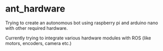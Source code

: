 # ant_hardware
Trying to create an autonomous bot using raspberry pi and arduino nano with other required hardware.

Currently trying to integrate various hardware modules with ROS (like motors, encoders, camera etc.)
